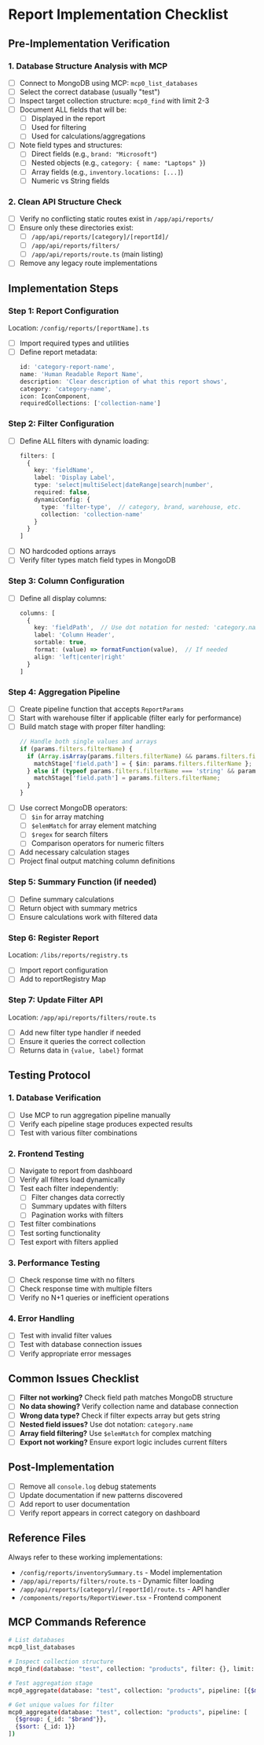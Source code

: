 # Report Implementation Checklist

## Pre-Implementation Verification

### 1. Database Structure Analysis with MCP
- [ ] Connect to MongoDB using MCP: `mcp0_list_databases`
- [ ] Select the correct database (usually "test")
- [ ] Inspect target collection structure: `mcp0_find` with limit 2-3
- [ ] Document ALL fields that will be:
  - [ ] Displayed in the report
  - [ ] Used for filtering
  - [ ] Used for calculations/aggregations
- [ ] Note field types and structures:
  - [ ] Direct fields (e.g., `brand: "Microsoft"`)
  - [ ] Nested objects (e.g., `category: { name: "Laptops" }`)
  - [ ] Array fields (e.g., `inventory.locations: [...]`)
  - [ ] Numeric vs String fields

### 2. Clean API Structure Check
- [ ] Verify no conflicting static routes exist in `/app/api/reports/`
- [ ] Ensure only these directories exist:
  - [ ] `/app/api/reports/[category]/[reportId]/`
  - [ ] `/app/api/reports/filters/`
  - [ ] `/app/api/reports/route.ts` (main listing)
- [ ] Remove any legacy route implementations

## Implementation Steps

### Step 1: Report Configuration
Location: `/config/reports/[reportName].ts`

- [ ] Import required types and utilities
- [ ] Define report metadata:
  ```typescript
  id: 'category-report-name',
  name: 'Human Readable Report Name',
  description: 'Clear description of what this report shows',
  category: 'category-name',
  icon: IconComponent,
  requiredCollections: ['collection-name']
  ```

### Step 2: Filter Configuration
- [ ] Define ALL filters with dynamic loading:
  ```typescript
  filters: [
    {
      key: 'fieldName',
      label: 'Display Label',
      type: 'select|multiSelect|dateRange|search|number',
      required: false,
      dynamicConfig: {
        type: 'filter-type',  // category, brand, warehouse, etc.
        collection: 'collection-name'
      }
    }
  ]
  ```
- [ ] NO hardcoded options arrays
- [ ] Verify filter types match field types in MongoDB

### Step 3: Column Configuration
- [ ] Define all display columns:
  ```typescript
  columns: [
    {
      key: 'fieldPath',  // Use dot notation for nested: 'category.name'
      label: 'Column Header',
      sortable: true,
      format: (value) => formatFunction(value),  // If needed
      align: 'left|center|right'
    }
  ]
  ```

### Step 4: Aggregation Pipeline
- [ ] Create pipeline function that accepts `ReportParams`
- [ ] Start with warehouse filter if applicable (filter early for performance)
- [ ] Build match stage with proper filter handling:
  ```typescript
  // Handle both single values and arrays
  if (params.filters.filterName) {
    if (Array.isArray(params.filters.filterName) && params.filters.filterName.length > 0) {
      matchStage['field.path'] = { $in: params.filters.filterName };
    } else if (typeof params.filters.filterName === 'string' && params.filters.filterName !== '') {
      matchStage['field.path'] = params.filters.filterName;
    }
  }
  ```
- [ ] Use correct MongoDB operators:
  - [ ] `$in` for array matching
  - [ ] `$elemMatch` for array element matching
  - [ ] `$regex` for search filters
  - [ ] Comparison operators for numeric filters
- [ ] Add necessary calculation stages
- [ ] Project final output matching column definitions

### Step 5: Summary Function (if needed)
- [ ] Define summary calculations
- [ ] Return object with summary metrics
- [ ] Ensure calculations work with filtered data

### Step 6: Register Report
Location: `/libs/reports/registry.ts`
- [ ] Import report configuration
- [ ] Add to reportRegistry Map

### Step 7: Update Filter API
Location: `/app/api/reports/filters/route.ts`
- [ ] Add new filter type handler if needed
- [ ] Ensure it queries the correct collection
- [ ] Returns data in `{value, label}` format

## Testing Protocol

### 1. Database Verification
- [ ] Use MCP to run aggregation pipeline manually
- [ ] Verify each pipeline stage produces expected results
- [ ] Test with various filter combinations

### 2. Frontend Testing
- [ ] Navigate to report from dashboard
- [ ] Verify all filters load dynamically
- [ ] Test each filter independently:
  - [ ] Filter changes data correctly
  - [ ] Summary updates with filters
  - [ ] Pagination works with filters
- [ ] Test filter combinations
- [ ] Test sorting functionality
- [ ] Test export with filters applied

### 3. Performance Testing
- [ ] Check response time with no filters
- [ ] Check response time with multiple filters
- [ ] Verify no N+1 queries or inefficient operations

### 4. Error Handling
- [ ] Test with invalid filter values
- [ ] Test with database connection issues
- [ ] Verify appropriate error messages

## Common Issues Checklist

- [ ] **Filter not working?** Check field path matches MongoDB structure
- [ ] **No data showing?** Verify collection name and database connection
- [ ] **Wrong data type?** Check if filter expects array but gets string
- [ ] **Nested field issues?** Use dot notation: `category.name`
- [ ] **Array field filtering?** Use `$elemMatch` for complex matching
- [ ] **Export not working?** Ensure export logic includes current filters

## Post-Implementation

- [ ] Remove all `console.log` debug statements
- [ ] Update documentation if new patterns discovered
- [ ] Add report to user documentation
- [ ] Verify report appears in correct category on dashboard

## Reference Files

Always refer to these working implementations:
- `/config/reports/inventorySummary.ts` - Model implementation
- `/app/api/reports/filters/route.ts` - Dynamic filter loading
- `/app/api/reports/[category]/[reportId]/route.ts` - API handler
- `/components/reports/ReportViewer.tsx` - Frontend component

## MCP Commands Reference

```bash
# List databases
mcp0_list_databases

# Inspect collection structure
mcp0_find(database: "test", collection: "products", filter: {}, limit: 2)

# Test aggregation stage
mcp0_aggregate(database: "test", collection: "products", pipeline: [{$match: {...}}])

# Get unique values for filter
mcp0_aggregate(database: "test", collection: "products", pipeline: [
  {$group: {_id: "$brand"}},
  {$sort: {_id: 1}}
])
```

